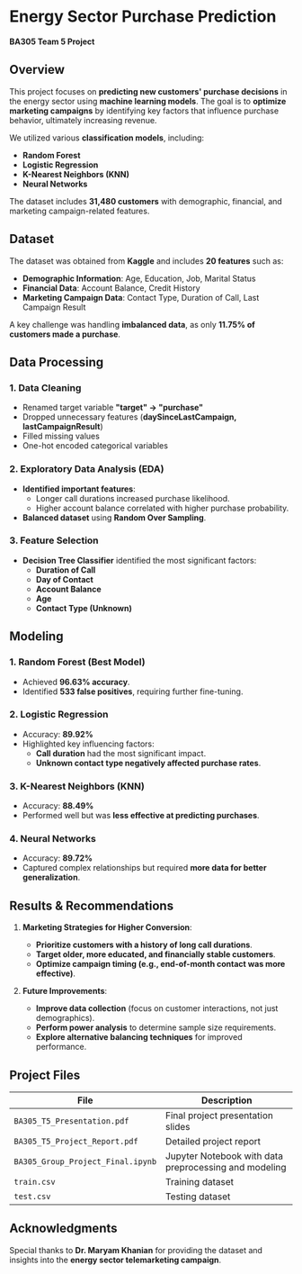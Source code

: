 
# **Energy Sector Purchase Prediction**
**BA305 Team 5 Project**

## **Overview**
This project focuses on **predicting new customers' purchase decisions** in the energy sector using **machine learning models**. The goal is to **optimize marketing campaigns** by identifying key factors that influence purchase behavior, ultimately increasing revenue.

We utilized various **classification models**, including:
- **Random Forest**
- **Logistic Regression**
- **K-Nearest Neighbors (KNN)**
- **Neural Networks**

The dataset includes **31,480 customers** with demographic, financial, and marketing campaign-related features.

## **Dataset**
The dataset was obtained from **Kaggle** and includes **20 features** such as:
- **Demographic Information**: Age, Education, Job, Marital Status
- **Financial Data**: Account Balance, Credit History
- **Marketing Campaign Data**: Contact Type, Duration of Call, Last Campaign Result

A key challenge was handling **imbalanced data**, as only **11.75% of customers made a purchase**.

## **Data Processing**
### **1. Data Cleaning**
- Renamed target variable **"target" → "purchase"**
- Dropped unnecessary features (**daySinceLastCampaign, lastCampaignResult**)
- Filled missing values
- One-hot encoded categorical variables

### **2. Exploratory Data Analysis (EDA)**
- **Identified important features**:
  - Longer call durations increased purchase likelihood.
  - Higher account balance correlated with higher purchase probability.
- **Balanced dataset** using **Random Over Sampling**.

### **3. Feature Selection**
- **Decision Tree Classifier** identified the most significant factors:
  - **Duration of Call**
  - **Day of Contact**
  - **Account Balance**
  - **Age**
  - **Contact Type (Unknown)**

## **Modeling**
### **1. Random Forest (Best Model)**
- Achieved **96.63% accuracy**.
- Identified **533 false positives**, requiring further fine-tuning.

### **2. Logistic Regression**
- Accuracy: **89.92%**
- Highlighted key influencing factors:
  - **Call duration** had the most significant impact.
  - **Unknown contact type negatively affected purchase rates**.

### **3. K-Nearest Neighbors (KNN)**
- Accuracy: **88.49%**
- Performed well but was **less effective at predicting purchases**.

### **4. Neural Networks**
- Accuracy: **89.72%**
- Captured complex relationships but required **more data for better generalization**.

## **Results & Recommendations**
1. **Marketing Strategies for Higher Conversion**:
   - **Prioritize customers with a history of long call durations**.
   - **Target older, more educated, and financially stable customers**.
   - **Optimize campaign timing (e.g., end-of-month contact was more effective)**.

2. **Future Improvements**:
   - **Improve data collection** (focus on customer interactions, not just demographics).
   - **Perform power analysis** to determine sample size requirements.
   - **Explore alternative balancing techniques** for improved performance.

## **Project Files**
| File | Description |
|------|------------|
| `BA305_T5_Presentation.pdf` | Final project presentation slides |
| `BA305_T5_Project_Report.pdf` | Detailed project report |
| `BA305_Group_Project_Final.ipynb` | Jupyter Notebook with data preprocessing and modeling |
| `train.csv` | Training dataset |
| `test.csv` | Testing dataset |


## **Acknowledgments**
Special thanks to **Dr. Maryam Khanian** for providing the dataset and insights into the **energy sector telemarketing campaign**.

